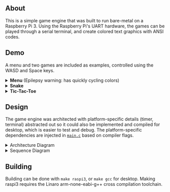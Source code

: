 ## About
This is a simple game engine that was built to run bare-metal on a Raspberry Pi 3.
Using the Raspberry Pi's UART hardware, the games can be played through a serial terminal, and create colored text graphics with ANSI codes. 

## Demo
A menu and two games are included as examples, controlled using the WASD and Space keys.

<details>
  <summary><b>Menu</b> (Epilepsy warning: has quickly cycling colors)</summary>
  <img alt="Menu" src="images/game-menu.gif" />
</details>

<details>
  <summary><b>Snake</b></summary>
  <img alt="Snake" src="images/game-snake.gif" />
</details>

<details>
  <summary><b>Tic-Tac-Toe</b></summary>
  <img alt="Tic-Tac-Toe" src="images/game-tic-tac-toe.gif" />
</details>

## Design

The game engine was architected with platform-specific details (timer, terminal) abstracted out so it could also
be implemented and compiled for desktop, which is easier to test and debug.
The platform-specific dependencies are injected in [`main.c`](source/main.c) based on compiler flags.

<details>
  <summary>Architecture Diagram</summary>
  <img alt="Architecture Diagram" src="images/diagram-architecture.png" />
</details>

<details>
  <summary>Sequence Diagram</summary>
  <img alt="Sequence Diagram" src="images/diagram-sequence.png" />
</details>

## Building

Building can be done with `make raspi3`, or `make gcc` for desktop. Making raspi3 requires the Linaro arm-none-eabi-g++ cross compilation toolchain.
